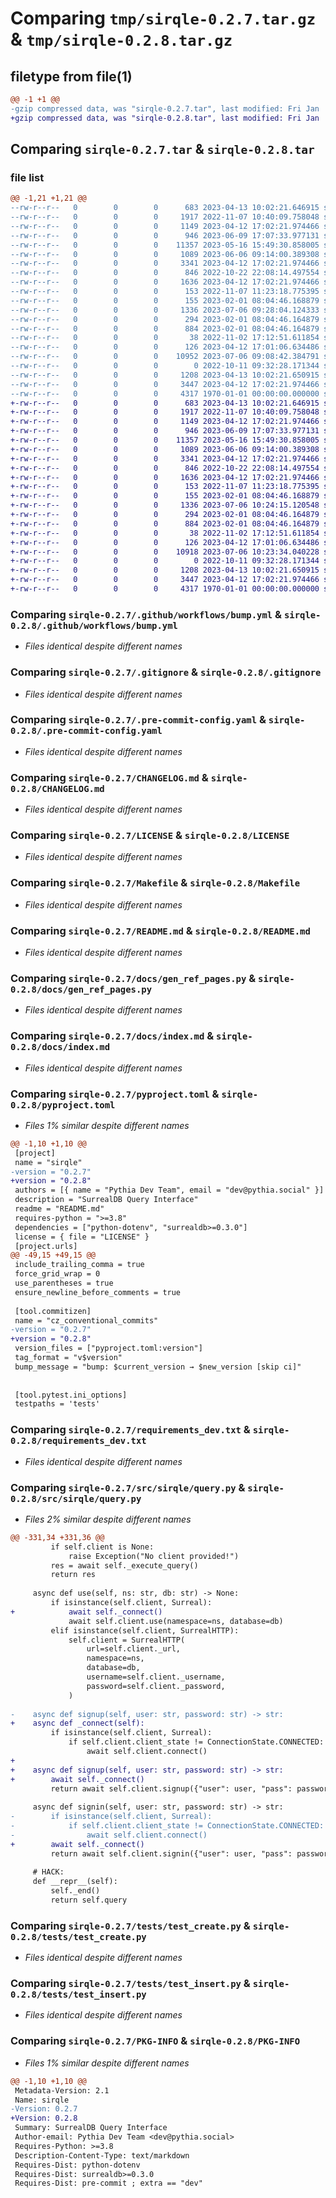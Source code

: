 # Comparing `tmp/sirqle-0.2.7.tar.gz` & `tmp/sirqle-0.2.8.tar.gz`

## filetype from file(1)

```diff
@@ -1 +1 @@
-gzip compressed data, was "sirqle-0.2.7.tar", last modified: Fri Jan  1 00:00:00 2016, max compression
+gzip compressed data, was "sirqle-0.2.8.tar", last modified: Fri Jan  1 00:00:00 2016, max compression
```

## Comparing `sirqle-0.2.7.tar` & `sirqle-0.2.8.tar`

### file list

```diff
@@ -1,21 +1,21 @@
--rw-r--r--   0        0        0      683 2023-04-13 10:02:21.646915 sirqle-0.2.7/.github/workflows/bump.yml
--rw-r--r--   0        0        0     1917 2022-11-07 10:40:09.758048 sirqle-0.2.7/.gitignore
--rw-r--r--   0        0        0     1149 2023-04-12 17:02:21.974466 sirqle-0.2.7/.pre-commit-config.yaml
--rw-r--r--   0        0        0      946 2023-06-09 17:07:33.977131 sirqle-0.2.7/CHANGELOG.md
--rw-r--r--   0        0        0    11357 2023-05-16 15:49:30.858005 sirqle-0.2.7/LICENSE
--rw-r--r--   0        0        0     1089 2023-06-06 09:14:00.389308 sirqle-0.2.7/Makefile
--rw-r--r--   0        0        0     3341 2023-04-12 17:02:21.974466 sirqle-0.2.7/README.md
--rw-r--r--   0        0        0      846 2022-10-22 22:08:14.497554 sirqle-0.2.7/docs/gen_ref_pages.py
--rw-r--r--   0        0        0     1636 2023-04-12 17:02:21.974466 sirqle-0.2.7/docs/index.md
--rw-r--r--   0        0        0      153 2022-11-07 11:23:18.775395 sirqle-0.2.7/docs/reference.md
--rw-r--r--   0        0        0      155 2023-02-01 08:04:46.168879 sirqle-0.2.7/mkdocs.yml
--rw-r--r--   0        0        0     1336 2023-07-06 09:28:04.124333 sirqle-0.2.7/pyproject.toml
--rw-r--r--   0        0        0      294 2023-02-01 08:04:46.164879 sirqle-0.2.7/requirements.txt
--rw-r--r--   0        0        0      884 2023-02-01 08:04:46.164879 sirqle-0.2.7/requirements_dev.txt
--rw-r--r--   0        0        0       38 2022-11-02 17:12:51.611854 sirqle-0.2.7/setup.py
--rw-r--r--   0        0        0      126 2023-04-12 17:01:06.634486 sirqle-0.2.7/src/sirqle/__init__.py
--rw-r--r--   0        0        0    10952 2023-07-06 09:08:42.384791 sirqle-0.2.7/src/sirqle/query.py
--rw-r--r--   0        0        0        0 2022-10-11 09:32:28.171344 sirqle-0.2.7/tests/__init__.py
--rw-r--r--   0        0        0     1208 2023-04-13 10:02:21.650915 sirqle-0.2.7/tests/test_create.py
--rw-r--r--   0        0        0     3447 2023-04-12 17:02:21.974466 sirqle-0.2.7/tests/test_insert.py
--rw-r--r--   0        0        0     4317 1970-01-01 00:00:00.000000 sirqle-0.2.7/PKG-INFO
+-rw-r--r--   0        0        0      683 2023-04-13 10:02:21.646915 sirqle-0.2.8/.github/workflows/bump.yml
+-rw-r--r--   0        0        0     1917 2022-11-07 10:40:09.758048 sirqle-0.2.8/.gitignore
+-rw-r--r--   0        0        0     1149 2023-04-12 17:02:21.974466 sirqle-0.2.8/.pre-commit-config.yaml
+-rw-r--r--   0        0        0      946 2023-06-09 17:07:33.977131 sirqle-0.2.8/CHANGELOG.md
+-rw-r--r--   0        0        0    11357 2023-05-16 15:49:30.858005 sirqle-0.2.8/LICENSE
+-rw-r--r--   0        0        0     1089 2023-06-06 09:14:00.389308 sirqle-0.2.8/Makefile
+-rw-r--r--   0        0        0     3341 2023-04-12 17:02:21.974466 sirqle-0.2.8/README.md
+-rw-r--r--   0        0        0      846 2022-10-22 22:08:14.497554 sirqle-0.2.8/docs/gen_ref_pages.py
+-rw-r--r--   0        0        0     1636 2023-04-12 17:02:21.974466 sirqle-0.2.8/docs/index.md
+-rw-r--r--   0        0        0      153 2022-11-07 11:23:18.775395 sirqle-0.2.8/docs/reference.md
+-rw-r--r--   0        0        0      155 2023-02-01 08:04:46.168879 sirqle-0.2.8/mkdocs.yml
+-rw-r--r--   0        0        0     1336 2023-07-06 10:24:15.120548 sirqle-0.2.8/pyproject.toml
+-rw-r--r--   0        0        0      294 2023-02-01 08:04:46.164879 sirqle-0.2.8/requirements.txt
+-rw-r--r--   0        0        0      884 2023-02-01 08:04:46.164879 sirqle-0.2.8/requirements_dev.txt
+-rw-r--r--   0        0        0       38 2022-11-02 17:12:51.611854 sirqle-0.2.8/setup.py
+-rw-r--r--   0        0        0      126 2023-04-12 17:01:06.634486 sirqle-0.2.8/src/sirqle/__init__.py
+-rw-r--r--   0        0        0    10918 2023-07-06 10:23:34.040228 sirqle-0.2.8/src/sirqle/query.py
+-rw-r--r--   0        0        0        0 2022-10-11 09:32:28.171344 sirqle-0.2.8/tests/__init__.py
+-rw-r--r--   0        0        0     1208 2023-04-13 10:02:21.650915 sirqle-0.2.8/tests/test_create.py
+-rw-r--r--   0        0        0     3447 2023-04-12 17:02:21.974466 sirqle-0.2.8/tests/test_insert.py
+-rw-r--r--   0        0        0     4317 1970-01-01 00:00:00.000000 sirqle-0.2.8/PKG-INFO
```

### Comparing `sirqle-0.2.7/.github/workflows/bump.yml` & `sirqle-0.2.8/.github/workflows/bump.yml`

 * *Files identical despite different names*

### Comparing `sirqle-0.2.7/.gitignore` & `sirqle-0.2.8/.gitignore`

 * *Files identical despite different names*

### Comparing `sirqle-0.2.7/.pre-commit-config.yaml` & `sirqle-0.2.8/.pre-commit-config.yaml`

 * *Files identical despite different names*

### Comparing `sirqle-0.2.7/CHANGELOG.md` & `sirqle-0.2.8/CHANGELOG.md`

 * *Files identical despite different names*

### Comparing `sirqle-0.2.7/LICENSE` & `sirqle-0.2.8/LICENSE`

 * *Files identical despite different names*

### Comparing `sirqle-0.2.7/Makefile` & `sirqle-0.2.8/Makefile`

 * *Files identical despite different names*

### Comparing `sirqle-0.2.7/README.md` & `sirqle-0.2.8/README.md`

 * *Files identical despite different names*

### Comparing `sirqle-0.2.7/docs/gen_ref_pages.py` & `sirqle-0.2.8/docs/gen_ref_pages.py`

 * *Files identical despite different names*

### Comparing `sirqle-0.2.7/docs/index.md` & `sirqle-0.2.8/docs/index.md`

 * *Files identical despite different names*

### Comparing `sirqle-0.2.7/pyproject.toml` & `sirqle-0.2.8/pyproject.toml`

 * *Files 1% similar despite different names*

```diff
@@ -1,10 +1,10 @@
 [project]
 name = "sirqle"
-version = "0.2.7"
+version = "0.2.8"
 authors = [{ name = "Pythia Dev Team", email = "dev@pythia.social" }]
 description = "SurrealDB Query Interface"
 readme = "README.md"
 requires-python = ">=3.8"
 dependencies = ["python-dotenv", "surrealdb>=0.3.0"]
 license = { file = "LICENSE" }
 [project.urls]
@@ -49,15 +49,15 @@
 include_trailing_comma = true
 force_grid_wrap = 0
 use_parentheses = true
 ensure_newline_before_comments = true
 
 [tool.commitizen]
 name = "cz_conventional_commits"
-version = "0.2.7"
+version = "0.2.8"
 version_files = ["pyproject.toml:version"]
 tag_format = "v$version"
 bump_message = "bump: $current_version → $new_version [skip ci]"
 
 
 [tool.pytest.ini_options]
 testpaths = 'tests'
```

### Comparing `sirqle-0.2.7/requirements_dev.txt` & `sirqle-0.2.8/requirements_dev.txt`

 * *Files identical despite different names*

### Comparing `sirqle-0.2.7/src/sirqle/query.py` & `sirqle-0.2.8/src/sirqle/query.py`

 * *Files 2% similar despite different names*

```diff
@@ -331,34 +331,36 @@
         if self.client is None:
             raise Exception("No client provided!")
         res = await self._execute_query()
         return res
 
     async def use(self, ns: str, db: str) -> None:
         if isinstance(self.client, Surreal):
+            await self._connect()
             await self.client.use(namespace=ns, database=db)
         elif isinstance(self.client, SurrealHTTP):
             self.client = SurrealHTTP(
                 url=self.client._url,
                 namespace=ns,
                 database=db,
                 username=self.client._username,
                 password=self.client._password,
             )
 
-    async def signup(self, user: str, password: str) -> str:
+    async def _connect(self):
         if isinstance(self.client, Surreal):
             if self.client.client_state != ConnectionState.CONNECTED:
                 await self.client.connect()
+
+    async def signup(self, user: str, password: str) -> str:
+        await self._connect()
         return await self.client.signup({"user": user, "pass": password})
 
     async def signin(self, user: str, password: str) -> str:
-        if isinstance(self.client, Surreal):
-            if self.client.client_state != ConnectionState.CONNECTED:
-                await self.client.connect()
+        await self._connect()
         return await self.client.signin({"user": user, "pass": password})
 
     # HACK:
     def __repr__(self):
         self._end()
         return self.query
```

### Comparing `sirqle-0.2.7/tests/test_create.py` & `sirqle-0.2.8/tests/test_create.py`

 * *Files identical despite different names*

### Comparing `sirqle-0.2.7/tests/test_insert.py` & `sirqle-0.2.8/tests/test_insert.py`

 * *Files identical despite different names*

### Comparing `sirqle-0.2.7/PKG-INFO` & `sirqle-0.2.8/PKG-INFO`

 * *Files 1% similar despite different names*

```diff
@@ -1,10 +1,10 @@
 Metadata-Version: 2.1
 Name: sirqle
-Version: 0.2.7
+Version: 0.2.8
 Summary: SurrealDB Query Interface
 Author-email: Pythia Dev Team <dev@pythia.social>
 Requires-Python: >=3.8
 Description-Content-Type: text/markdown
 Requires-Dist: python-dotenv
 Requires-Dist: surrealdb>=0.3.0
 Requires-Dist: pre-commit ; extra == "dev"
```

